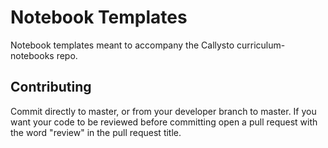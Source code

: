 # Notebook Templates

Notebook templates meant to accompany the Callysto curriculum-notebooks repo.

## Contributing

Commit directly to master, or from your developer branch to master. If you want your code to be reviewed before committing open a pull request with the word "review" in the pull request title.

